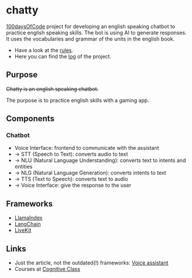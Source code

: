 # chatty

[100daysOfCode](https://github.com/Kallaway/100-days-of-code) project for developing an english speaking chatbot to practice english speaking skills.
The bot is using AI to generate responses. It uses the vocabularies and grammar of the units in the english book.

* Have a look at the [rules](100daysOfCode/rules.md).
* Here you can find the [log](100daysOfCode/log.md) of the project.

## Purpose

~~Chatty is an english speaking chatbot.~~

The purpose is to practice english skills with a gaming app.

## Components

### Chatbot

* Voice Interface: frontend to communicate with the assistant 
* -> STT (Speech to Text): converts audio to text
* -> NLU (Natural Language Understanding): converts text to intents and entities
* -> NLG (Natural Language Generation): converts intents to text
* -> TTS (Text to Speech): converts text to audio
* -> Voice Interface: give the response to the user

## Frameworks

* [LlamaIndex](https://docs.llamaindex.ai/en/stable/getting_started/concepts/)
* [LangChain](https://python.langchain.com/docs/introduction/)
* [LiveKit](https://docs.livekit.io/home/)


## Links

* Just the article, not the outdated(!) frameworks: [Voice assistant](https://medium.com/rasa-blog/how-to-build-a-voice-assistant-with-open-source-rasa-and-mozilla-tools-c05c4ec698c6)
* Courses at [Cognitive Class](https://courses.cognitiveclass.ai/)